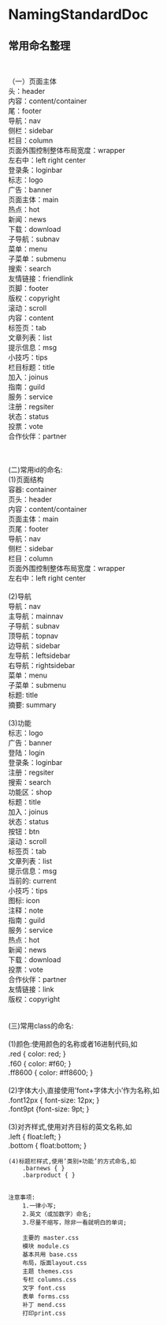 # NamingStandardDoc
<h2>常用命名整理</h2>  <br/>

（一）页面主体		<br/>
	头：header		<br/>
	内容：content/container		<br/>
	尾：footer		<br/>
	导航：nav		<br/>
	侧栏：sidebar		<br/>
	栏目：column		<br/>
	页面外围控制整体布局宽度：wrapper		<br/>
	左右中：left right center		<br/>
	登录条：loginbar		<br/>
	标志：logo		<br/>
	广告：banner		<br/>
	页面主体：main		<br/>
	热点：hot		<br/>
	新闻：news		<br/>
	下载：download		<br/>
	子导航：subnav		<br/>
	菜单：menu		<br/>
	子菜单：submenu		<br/>
	搜索：search		<br/>
	友情链接：friendlink		<br/>
	页脚：footer		<br/>
	版权：copyright		<br/>
	滚动：scroll		<br/>
	内容：content		<br/>
	标签页：tab		<br/>
	文章列表：list		<br/>
	提示信息：msg		<br/>
	小技巧：tips		<br/>
	栏目标题：title		<br/>
	加入：joinus		<br/>
	指南：guild		<br/>
	服务：service		<br/>
	注册：regsiter		<br/>
	状态：status		<br/>
	投票：vote		<br/>
	合作伙伴：partner		<br/>
		<br/>
		<br/>

(二)常用id的命名:		<br/>
	(1)页面结构		<br/>
		容器: container		<br/>
		页头：header		<br/>
		内容：content/container		<br/>
		页面主体：main		<br/>
		页尾：footer		<br/>
		导航：nav		<br/>
		侧栏：sidebar		<br/>
		栏目：column		<br/>
		页面外围控制整体布局宽度：wrapper		<br/>
		左右中：left right center		<br/>
			<br/>
	(2)导航		<br/>
		导航：nav		<br/>
		主导航：mainnav		<br/>
		子导航：subnav		<br/>
		顶导航：topnav		<br/>
		边导航：sidebar		<br/>
		左导航：leftsidebar		<br/>
		右导航：rightsidebar		<br/>
		菜单：menu		<br/>
		子菜单：submenu		<br/>
		标题: title		<br/>
		摘要: summary		<br/>
				<br/>
		(3)功能		<br/>
		标志：logo		<br/>
		广告：banner		<br/>
		登陆：login		<br/>
		登录条：loginbar		<br/>
		注册：regsiter		<br/>
		搜索：search		<br/>
		功能区：shop		<br/>
		标题：title		<br/>
		加入：joinus		<br/>
		状态：status		<br/>
		按钮：btn		<br/>
		滚动：scroll		<br/>
		标签页：tab		<br/>
		文章列表：list		<br/>
		提示信息：msg		<br/>
		当前的: current		<br/>
		小技巧：tips		<br/>
		图标: icon		<br/>
		注释：note		<br/>
		指南：guild		<br/>
		服务：service		<br/>
		热点：hot		<br/>
		新闻：news		<br/>
		下载：download		<br/>
		投票：vote		<br/>
		合作伙伴：partner		<br/>
		友情链接：link		<br/>
		版权：copyright		<br/>
			<br/>
			<br/>
(三)常用class的命名:		<br/>
		<br/>
	(1)颜色:使用颜色的名称或者16进制代码,如		<br/>
		.red { color: red; } 　　		<br/>
		.f60 { color: #f60; } 　　		<br/>
		.ff8600 { color: #ff8600; }		<br/>
		<br/>
	(2)字体大小,直接使用’font+字体大小’作为名称,如		<br/>
		.font12px { font-size: 12px; } 　　		<br/>
		.font9pt {font-size: 9pt; }		<br/>
		<br/>
	(3)对齐样式,使用对齐目标的英文名称,如		<br/>
		.left { float:left; } 　　		<br/>
		.bottom { float:bottom; }		<br/>

	(4)标题栏样式,使用’类别+功能’的方式命名,如
		.barnews { }
		.barproduct { }	

		
	注意事项:		
		1.一律小写;	
		2.英文（或加数字）命名;
		3.尽量不缩写，除非一看就明白的单词;

		主要的 master.css
		模块 module.cs
		基本共用 base.css 
		布局，版面layout.css
		主题 themes.css　
		专栏 columns.css
		文字 font.css
		表单 forms.css
		补丁 mend.css　
		打印print.css
